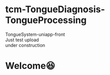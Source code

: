 # tcm-TongueDiagnosis-TongueProcessing
TongueSystem-uniapp-front<br>
Just test upload <br>
under construction <br>
<h1>Welcome😆
